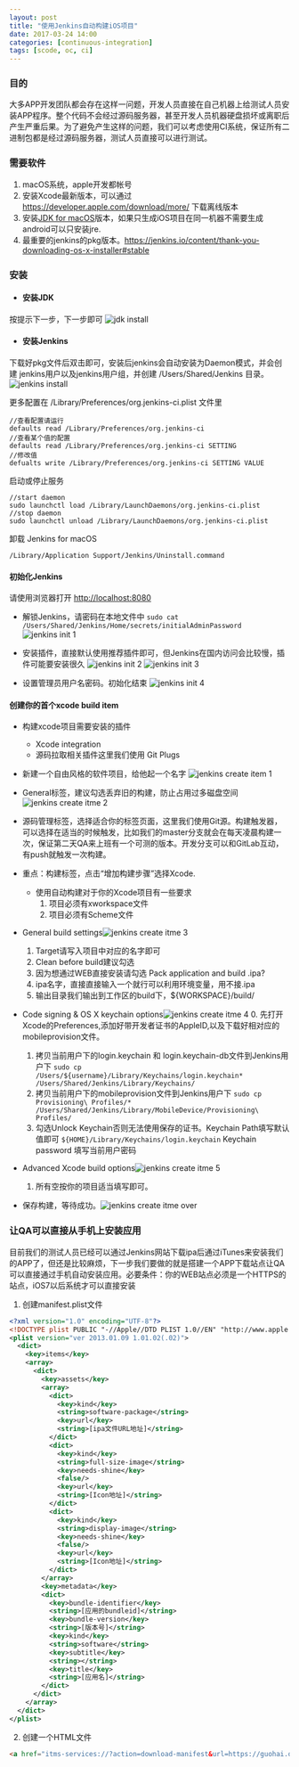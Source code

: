 ```yaml
---
layout: post
title: "使用Jenkins自动构建iOS项目"
date: 2017-03-24 14:00
categories: [continuous-integration]
tags: [scode, oc, ci]
---
```


### 目的 ###
大多APP开发团队都会存在这样一问题，开发人员直接在自己机器上给测试人员安装APP程序。整个代码不会经过源码服务器，甚至开发人员机器硬盘损坏或离职后产生严重后果。为了避免产生这样的问题，我们可以考虑使用CI系统，保证所有二进制包都是经过源码服务器，测试人员直接可以进行测试。


### 需要软件 ###

1. macOS系统，apple开发都帐号
2. 安装Xcode最新版本，可以通过 https://developer.apple.com/download/more/ 下载离线版本
3. 安装[JDK for macOS](http://www.oracle.com/technetwork/java/javase/downloads/jdk8-downloads-2133151.html)版本，如果只生成iOS项目在同一机器不需要生成android可以只安装jre.
4. 最重要的jenkins的pkg版本。https://jenkins.io/content/thank-you-downloading-os-x-installer#stable

### 安装 ###

* #### 安装JDK ####

按提示下一步，下一步即可
![jdk install](http://guohai163.github.io/doc-pic/jenkins4xcode/jdk-install.png)

* #### 安装Jenkins ####

下载好pkg文件后双击即可，安装后jenkins会自动安装为Daemon模式，并会创建 jenkins用户以及jenkins用户组，并创建 /Users/Shared/Jenkins 目录。
![jenkins install](http://guohai163.github.io/doc-pic/jenkins4xcode/jenkins-install.png)

更多配置在 /Library/Preferences/org.jenkins-ci.plist 文件里

~~~
//查看配置请运行
defaults read /Library/Preferences/org.jenkins-ci
//查看某个值的配置
defaults read /Library/Preferences/org.jenkins-ci SETTING
//修改值
defualts write /Library/Preferences/org.jenkins-ci SETTING VALUE
~~~

启动或停止服务

```
//start daemon
sudo launchctl load /Library/LaunchDaemons/org.jenkins-ci.plist
//stop daemon
sudo launchctl unload /Library/LaunchDaemons/org.jenkins-ci.plist
```

卸载 Jenkins for macOS
```
/Library/Application Support/Jenkins/Uninstall.command
```

#### 初始化Jenkins ####

请使用浏览器打开 [http://localhost:8080](http://localhost:8080)

* 解锁Jenkins，请密码在本地文件中 ``` sudo cat /Users/Shared/Jenkins/Home/secrets/initialAdminPassword ```
![jenkins init 1](http://guohai163.github.io/doc-pic/jenkins4xcode/jenkins-init-1.png)

* 安装插件，直接默认使用推荐插件即可，但Jenkins在国内访问会比较慢，插件可能要安装很久
![jenkins init 2](http://guohai163.github.io/doc-pic/jenkins4xcode/jenkins-init-2.png)
![jenkins init 3](http://guohai163.github.io/doc-pic/jenkins4xcode/jenkins-init-3.png)

* 设置管理员用户名密码。初始化结束
![jenkins init 4](http://guohai163.github.io/doc-pic/jenkins4xcode/jenkins-init-4.png)

#### 创建你的首个xcode build item ####
* 构建xcode项目需要安装的插件
   * Xcode integration
   * 源码拉取相关插件这里我们使用 Git Plugs
* 新建一个自由风格的软件项目，给他起一个名字
![jenkins create item 1](http://guohai163.github.io/doc-pic/jenkins4xcode/jenkins-create-item-1.png)
* General标签，建议勾选丢弃旧的构建，防止占用过多磁盘空间
![jenkins create itme 2](http://guohai163.github.io/doc-pic/jenkins4xcode/jenkins-create-item-2.png)
* 源码管理标签，选择适合你的标签页面，这里我们使用Git源。构建触发器，可以选择在适当的时候触发，比如我们的master分支就会在每天凌晨构建一次，保证第二天QA来上班有一个可测的版本。开发分支可以和GitLab互动，有push就触发一次构建。
* 重点：构建标签，点击“增加构建步骤”选择Xcode.
    * 使用自动构建对于你的Xcode项目有一些要求
        1. 项目必须有xworkspace文件
        2. 项目必须有Scheme文件

* General build settings![jenkins create itme 3](http://guohai163.github.io/doc-pic/jenkins4xcode/jenkins-create-item-3.png)

    1. Target请写入项目中对应的名字即可
    2. Clean before build建议勾选
    3. 因为想通过WEB直接安装请勾选 Pack application and build .ipa?
    4. ipa名字，直接直接输入一个就行可以利用环境变量，用不接.ipa
    5. 输出目录我们输出到工作区的build下，${WORKSPACE}/build/

* Code signing & OS X keychain options![jenkins create itme 4](http://guohai163.github.io/doc-pic/jenkins4xcode/jenkins-create-item-4.png)
    0. 先打开Xcode的Preferences,添加好带开发者证书的AppleID,以及下载好相对应的mobileprovision文件。
    1. 拷贝当前用户下的login.keychain 和 login.keychain-db文件到Jenkins用户下 ``` sudo cp /Users/${username}/Library/Keychains/login.keychain* /Users/Shared/Jenkins/Library/Keychains/ ```
    2. 拷贝当前用户下的mobileprovision文件到Jenkins用户下 ```sudo cp Provisioning\ Profiles/* /Users/Shared/Jenkins/Library/MobileDevice/Provisioning\ Profiles/```
    3. 勾选Unlock Keychain否则无法使用保存的证书。Keychain Path填写默认值即可 ```${HOME}/Library/Keychains/login.keychain``` Keychain password 填写当前用户密码
* Advanced Xcode build options![jenkins create itme 5](http://guohai163.github.io/doc-pic/jenkins4xcode/jenkins-create-item-5.png)
    1. 所有空按你的项目适当填写即可。
* 保存构建，等待成功。![jenkins create itme over](http://guohai163.github.io/doc-pic/jenkins4xcode/jenkins-create-item-over.png)

### 让QA可以直接从手机上安装应用 ###
目前我们的测试人员已经可以通过Jenkins网站下载ipa后通过iTunes来安装我们的APP了，但还是比较麻烦，下一步我们要做的就是搭建一个APP下载站点让QA可以直接通过手机自动安装应用。必要条件：你的WEB站点必须是一个HTTPS的站点，iOS7以后系统才可以直接安装

1. 创建manifest.plist文件

``` xml
<?xml version="1.0" encoding="UTF-8"?>
<!DOCTYPE plist PUBLIC "-//Apple//DTD PLIST 1.0//EN" "http://www.apple.com/DTDs/PropertyList-1.0.dtd">
<plist version="ver 2013.01.09 1.01.02(.02)">
  <dict>
    <key>items</key>
    <array>
      <dict>
        <key>assets</key>
        <array>
          <dict>
            <key>kind</key>
            <string>software-package</string>
            <key>url</key>
            <string>[ipa文件URL地址]</string>
          </dict>
          <dict>
            <key>kind</key>
            <string>full-size-image</string>
            <key>needs-shine</key>
            <false/>
            <key>url</key>
            <string>[Icon地址]</string>
          </dict>
          <dict>
            <key>kind</key>
            <string>display-image</string>
            <key>needs-shine</key>
            <false/>
            <key>url</key>
            <string>[Icon地址]</string>
          </dict>
        </array>
        <key>metadata</key>
        <dict>
          <key>bundle-identifier</key>
          <string>[应用的bundleid]</string>
          <key>bundle-version</key>
          <string>[版本号]</string>
          <key>kind</key>
          <string>software</string>
          <key>subtitle</key>
          <string></string>
          <key>title</key>
          <string>[应用名]</string>
        </dict>
      </dict>
    </array>
  </dict>
</plist>
```
2. 创建一个HTML文件

``` html
<a href="itms-services://?action=download-manifest&url=https://guohai.org/manifest.plist">点击安装location</a>
```
